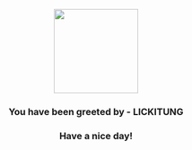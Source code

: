 <p align="center">
            <img src="https://raw.githubusercontent.com/PokeAPI/sprites/master/sprites/pokemon/108.png" width="150" height="150">
          </p>
          <h3 align="center">You have been greeted by - <b>LICKITUNG</b></h3>
          <h3 align="center">Have a nice day!</h3>
